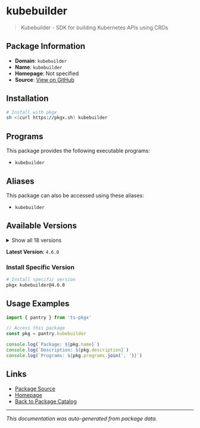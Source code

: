# kubebuilder

> Kubebuilder - SDK for building Kubernetes APIs using CRDs

## Package Information

- **Domain**: `kubebuilder`
- **Name**: `kubebuilder`
- **Homepage**: Not specified
- **Source**: [View on GitHub](https://github.com/pkgxdev/pantry/tree/main/projects/kubebuilder.io/package.yml)

## Installation

```bash
# Install with pkgx
sh <(curl https://pkgx.sh) kubebuilder
```

## Programs

This package provides the following executable programs:

- `kubebuilder`

## Aliases

This package can also be accessed using these aliases:

- `kubebuilder`

## Available Versions

<details>
<summary>Show all 18 versions</summary>

- `4.6.0`, `4.5.2`, `4.5.1`, `4.5.0`, `4.4.0`
- `4.3.1`, `4.3.0`, `4.2.0`, `4.1.1`, `4.1.0`
- `4.0.0`, `3.15.1`, `3.15.0`, `3.14.2`, `3.14.1`
- `3.14.0`, `3.13.0`, `3.12.0`

</details>

**Latest Version**: `4.6.0`

### Install Specific Version

```bash
# Install specific version
pkgx kubebuilder@4.6.0
```

## Usage Examples

```typescript
import { pantry } from 'ts-pkgx'

// Access this package
const pkg = pantry.kubebuilder

console.log(`Package: ${pkg.name}`)
console.log(`Description: ${pkg.description}`)
console.log(`Programs: ${pkg.programs.join(', ')}`)
```

## Links

- [Package Source](https://github.com/pkgxdev/pantry/tree/main/projects/kubebuilder.io/package.yml)
- [Homepage](#)
- [Back to Package Catalog](../package-catalog.md)

---

*This documentation was auto-generated from package data.*
